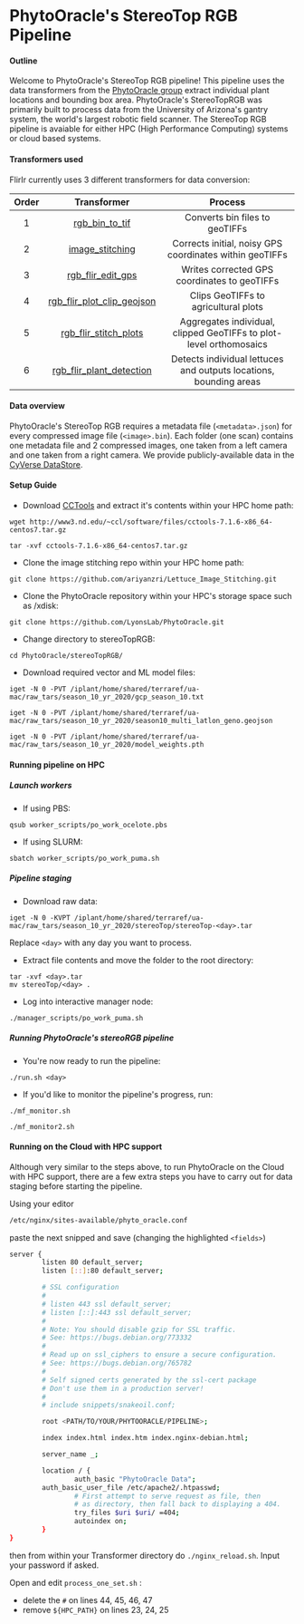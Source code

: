 # PhytoOracle's StereoTop RGB Pipeline

#### Outline

Welcome to PhytoOracle's StereoTop RGB pipeline! This pipeline uses the data transformers from the [PhytoOracle group](https://github.com/phytooracle) extract individual plant locations and bounding box area. PhytoOracle's StereoTopRGB was primarily built to process data from the University of Arizona's gantry system, the world's largest robotic field scanner. The StereoTop RGB pipeline is avaiable for either HPC (High Performance Computing) systems or cloud based systems.

#### Transformers used

FlirIr currently uses 3 different transformers for data conversion:

| Order |                         Transformer                          |                   Process                    |
| :---: | :----------------------------------------------------------: | :------------------------------------------: |
|   1   | [rgb_bin_to_tif](https://github.com/phytooracle/rgb_bin_to_tif) | Converts bin files to geoTIFFs |
|   2   | [image_stitching](https://github.com/ariyanzri/Lettuce_Image_Stitching) | Corrects initial, noisy GPS coordinates within geoTIFFs |
|   3   | [rgb_flir_edit_gps](https://github.com/phytooracle/rgb_flir_edit_gps) | Writes corrected GPS coordinates to geoTIFFs |
|   4   | [rgb_flir_plot_clip_geojson](https://github.com/phytooracle/rgb_flir_plot_clip_geojson) | Clips GeoTIFFs to agricultural plots |
|   5   | [rgb_flir_stitch_plots](https://github.com/phytooracle/rgb_flir_stitch_plots) | Aggregates individual, clipped GeoTIFFs to plot-level orthomosaics | 
|   6   | [rgb_flir_plant_detection](https://github.com/phytooracle/rgb_flir_plant_detection) | Detects individual lettuces and outputs locations, bounding areas | 

#### Data overview

PhytoOracle's StereoTop RGB requires a metadata file (`<metadata>.json`) for every compressed image file (`<image>.bin`). Each folder (one scan) contains one metadata file and 2 compressed images, one taken from a left camera and one taken from a right camera. We provide publicly-available data in the [CyVerse DataStore](https://datacommons.cyverse.org/browse/iplant/home/shared/terraref/ua-mac/raw_tars).

#### Setup Guide
- Download [CCTools](http://www3.nd.edu/~ccl/software/files/cctools-7.1.6-x86_64-centos7.tar.gz) and extract it's contents within your HPC home path:
```
wget http://www3.nd.edu/~ccl/software/files/cctools-7.1.6-x86_64-centos7.tar.gz

tar -xvf cctools-7.1.6-x86_64-centos7.tar.gz
```        

- Clone the image stitching repo within your HPC home path: 
```
git clone https://github.com/ariyanzri/Lettuce_Image_Stitching.git
```

- Clone the PhytoOracle repository within your HPC's storage space such as /xdisk:
```
git clone https://github.com/LyonsLab/PhytoOracle.git
```

- Change directory to stereoTopRGB:
```
cd PhytoOracle/stereoTopRGB/
```
- Download required vector and ML model files:
```
iget -N 0 -PVT /iplant/home/shared/terraref/ua-mac/raw_tars/season_10_yr_2020/gcp_season_10.txt

iget -N 0 -PVT /iplant/home/shared/terraref/ua-mac/raw_tars/season_10_yr_2020/season10_multi_latlon_geno.geojson

iget -N 0 -PVT /iplant/home/shared/terraref/ua-mac/raw_tars/season_10_yr_2020/model_weights.pth
```

#### Running pipeline on HPC 
##### Launch workers
- If using PBS: 
```
qsub worker_scripts/po_work_ocelote.pbs
```
- If using SLURM:
```
sbatch worker_scripts/po_work_puma.sh
```

##### Pipeline staging
- Download raw data:
```
iget -N 0 -KVPT /iplant/home/shared/terraref/ua-mac/raw_tars/season_10_yr_2020/stereoTop/stereoTop-<day>.tar
```

Replace `<day>` with any day you want to process. 

- Extract file contents and move the folder to the root directory:
```
tar -xvf <day>.tar
mv stereoTop/<day> .
```
- Log into interactive manager node:
```
./manager_scripts/po_work_puma.sh
```

##### Running PhytoOracle's stereoRGB pipeline
- You're now ready to run the pipeline:
```
./run.sh <day>
```

- If you'd like to monitor the pipeline's progress, run: 
```
./mf_monitor.sh

./mf_monitor2.sh
```

#### Running on the Cloud with HPC support

Although very similar to the steps above,  to run PhytoOracle on the Cloud with HPC support, there are a few extra steps  you have to carry out for data staging before starting the pipeline.

Using your editor

```bash
/etc/nginx/sites-available/phyto_oracle.conf
```

paste the next snipped and save (changing the highlighted `<fields>`)

```bash
server {
        listen 80 default_server;
        listen [::]:80 default_server;

        # SSL configuration
        #
        # listen 443 ssl default_server;
        # listen [::]:443 ssl default_server;
        #
        # Note: You should disable gzip for SSL traffic.
        # See: https://bugs.debian.org/773332
        #
        # Read up on ssl_ciphers to ensure a secure configuration.
        # See: https://bugs.debian.org/765782
        #
        # Self signed certs generated by the ssl-cert package
        # Don't use them in a production server!
        #
        # include snippets/snakeoil.conf;

        root <PATH/TO/YOUR/PHYTOORACLE/PIPELINE>;

        index index.html index.htm index.nginx-debian.html;

        server_name _;

        location / {
                auth_basic "PhytoOracle Data";
        auth_basic_user_file /etc/apache2/.htpasswd;
                # First attempt to serve request as file, then
                # as directory, then fall back to displaying a 404.
                try_files $uri $uri/ =404;
                autoindex on;
        }
}
```

then from within your Transformer directory do `./nginx_reload.sh`. Input your password if asked.

Open and edit `process_one_set.sh` : 

- delete the `#` on lines 44, 45, 46, 47
- remove `${HPC_PATH}` on lines 23, 24, 25
